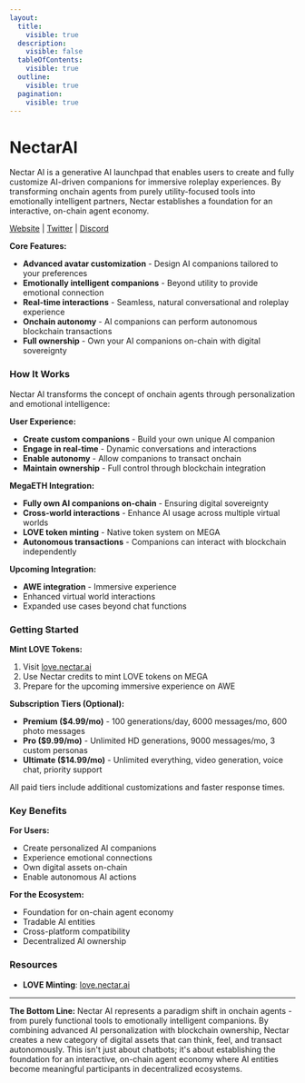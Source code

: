 ```yaml
---
layout:
  title:
    visible: true
  description:
    visible: false
  tableOfContents:
    visible: true
  outline:
    visible: true
  pagination:
    visible: true
---
```


# NectarAI

Nectar AI is a generative AI launchpad that enables users to create and fully customize AI-driven companions for immersive roleplay experiences. By transforming onchain agents from purely utility-focused tools into emotionally intelligent partners, Nectar establishes a foundation for an interactive, on-chain agent economy.

[Website](https://nectar.ai/) | [Twitter](https://x.com/TryNectarAI) | [Discord](https://discord.com/invite/ZFfEAbgsHm)

**Core Features:**

* **Advanced avatar customization** - Design AI companions tailored to your preferences
* **Emotionally intelligent companions** - Beyond utility to provide emotional connection
* **Real-time interactions** - Seamless, natural conversational and roleplay experience
* **Onchain autonomy** - AI companions can perform autonomous blockchain transactions
* **Full ownership** - Own your AI companions on-chain with digital sovereignty

### How It Works

Nectar AI transforms the concept of onchain agents through personalization and emotional intelligence:

**User Experience:**

* **Create custom companions** - Build your own unique AI companion
* **Engage in real-time** - Dynamic conversations and interactions
* **Enable autonomy** - Allow companions to transact onchain
* **Maintain ownership** - Full control through blockchain integration

**MegaETH Integration:**

* **Fully own AI companions on-chain** - Ensuring digital sovereignty
* **Cross-world interactions** - Enhance AI usage across multiple virtual worlds
* **LOVE token minting** - Native token system on MEGA
* **Autonomous transactions** - Companions can interact with blockchain independently

**Upcoming Integration:**

* **AWE integration** - Immersive experience
* Enhanced virtual world interactions
* Expanded use cases beyond chat functions

### Getting Started

**Mint LOVE Tokens:**

1. Visit [love.nectar.ai](https://love.nectar.ai)
2. Use Nectar credits to mint LOVE tokens on MEGA
3. Prepare for the upcoming immersive experience on AWE

**Subscription Tiers (Optional):**

* **Premium ($4.99/mo)** - 100 generations/day, 6000 messages/mo, 600 photo messages
* **Pro ($9.99/mo)** - Unlimited HD generations, 9000 messages/mo, 3 custom personas
* **Ultimate ($14.99/mo)** - Unlimited everything, video generation, voice chat, priority support

All paid tiers include additional customizations and faster response times.

### Key Benefits

**For Users:**

* Create personalized AI companions
* Experience emotional connections
* Own digital assets on-chain
* Enable autonomous AI actions

**For the Ecosystem:**

* Foundation for on-chain agent economy
* Tradable AI entities
* Cross-platform compatibility
* Decentralized AI ownership

### Resources

* **LOVE Minting**: [love.nectar.ai](https://love.nectar.ai)

***

**The Bottom Line:** Nectar AI represents a paradigm shift in onchain agents - from purely functional tools to emotionally intelligent companions. By combining advanced AI personalization with blockchain ownership, Nectar creates a new category of digital assets that can think, feel, and transact autonomously. This isn't just about chatbots; it's about establishing the foundation for an interactive, on-chain agent economy where AI entities become meaningful participants in decentralized ecosystems.
